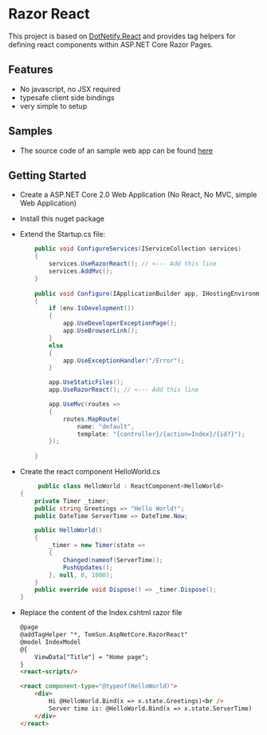 # Razor React 

This project is based on [DotNetify.React](https://github.com/dsuryd/dotNetify) and provides tag helpers for defining react components within ASP.NET Core Razor Pages. 
## Features
* No javascript, no JSX required
* typesafe client side bindings
* very simple to setup

## Samples
* The source code of an sample web app can be found [here](https://github.com/TFTomSun/AspNetCore.RazorReact.DemoApp "Razor React Sample App")

## Getting Started
* Create a ASP.NET Core 2.0 Web Application (No React, No MVC, simple Web Application)
* Install this nuget package
* Extend the Startup.cs file:

    ```csharp
        public void ConfigureServices(IServiceCollection services)
        {
            services.UseRazorReact(); // <--- Add this line
            services.AddMvc();
        }
        
        public void Configure(IApplicationBuilder app, IHostingEnvironment env)
        {
            if (env.IsDevelopment())
            {
                app.UseDeveloperExceptionPage();
                app.UseBrowserLink();
            }
            else
            {
                app.UseExceptionHandler("/Error");
            }

            app.UseStaticFiles();
            app.UseRazorReact(); // <--- Add this line

            app.UseMvc(routes =>
            {
                routes.MapRoute(
                    name: "default",
                    template: "{controller}/{action=Index}/{id?}");
            });
            
        }
    ```
    
* Create the react component HelloWorld.cs
    ```csharp
         public class HelloWorld : ReactComponent<HelloWorld>
    {
        private Timer _timer;
        public string Greetings => "Hello World!";
        public DateTime ServerTime => DateTime.Now;

        public HelloWorld()
        {
            _timer = new Timer(state =>
            {
                Changed(nameof(ServerTime));
                PushUpdates();
            }, null, 0, 1000);
        }
        public override void Dispose() => _timer.Dispose();
    }
    ```
    
* Replace the content of the Index.cshtml razor file
    ```html
    @page
    @addTagHelper "*, TomSun.AspNetCore.RazorReact"
    @model IndexModel
    @{
        ViewData["Title"] = "Home page";
    }
    <react-scripts/>

    <react component-type="@typeof(HelloWorld)">
        <div>
            Hi @HelloWorld.Bind(x => x.state.Greetings)<br />
            Server time is: @HelloWorld.Bind(x => x.state.ServerTime)
        </div>
    </react>
    ```
